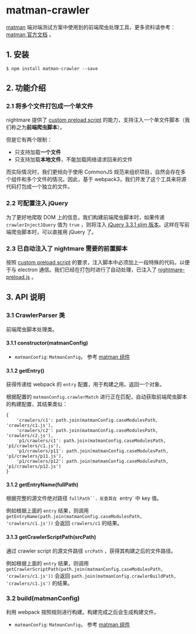 # matman-crawler

[matman](https://github.com/matmanjs/matman) 端对端测试方案中使用到的前端爬虫处理工具，更多资料请参考： [matman 官方文档](https://matmanjs.github.io/matman/) 。

## 1. 安装

```
$ npm install matman-crawler --save
```

## 2. 功能介绍

### 2.1 将多个文件打包成一个单文件

nightmare 提供了 [custom preload script](https://github.com/segmentio/nightmare#custom-preload-script) 的能力，支持注入一个单文件脚本（我们称之为**前端爬虫脚本**）。

但是它有两个限制：

- 只支持加载**一个文件**
- 只支持加载**本地文件**，不能加载网络请求回来的文件

而实际情况时，我们更倾向于使用 CommonJS 规范来组织项目，自然会存在多个组件和多个文件的情况。因此，基于 webpack3，我们开发了这个工具来将源代码打包成一个独立的文件。

### 2.2 可配置注入 jQuery

为了更好地爬取 DOM 上的信息，我们构建前端爬虫脚本时，如果传递 `crawlerInjectJQuery` 值为 `true` ，则将注入 [jQuery 3.3.1 slim 版本](https://github.com/matmanjs/matman/blob/master/packages/matman-crawler/asserts/jquery.slim.min.js)。这样在写前端爬虫脚本时，可以直接用 jQuery 了。

### 2.3 已自动注入了 nightmare 需要的前置脚本

按照 [custom preload script](https://github.com/segmentio/nightmare#custom-preload-script) 的要求，注入脚本中必须加上一段特殊的代码，以便于与 electron 通信。我们已经在打包时进行了自动处理，已注入了 [nightmare-preload.js](https://github.com/matmanjs/matman/blob/master/packages/matman-crawler/asserts/nightmare-preload.js) 。

## 3. API 说明

### 3.1 CrawlerParser 类

前端爬虫脚本处理类。

#### 3.1.1 constructor(matmanConfig)

- `matmanConfig`: `MatmanConfig`， 参考 [matman 组件](https://www.npmjs.com/package/matman)

#### 3.1.2 getEntry()

获得传递给 webpack 的 `entry` 配置，用于构建之用。返回一个对象。

根据配置的 `matmanConfig.crawlerMatch` 进行正在匹配，自动获取前端爬虫脚本的构建配置，其结果类似：

```
{
    'crawlers/c1': path.join(matmanConfig.caseModulesPath, 'crawlers/c1.js'),
    'crawlers/c2': path.join(matmanConfig.caseModulesPath, 'crawlers/c2.js'),
    'p1/crawlers/c1': path.join(matmanConfig.caseModulesPath, 'p1/crawlers/c1.js'),
    'p1/crawlers/p11': path.join(matmanConfig.caseModulesPath, 'p1/crawlers/p11.js'),
    'p1/crawlers/p12': path.join(matmanConfig.caseModulesPath, 'p1/crawlers/p12.js')
}
```

#### 3.1.2  getEntryName(fullPath)

根据完整的源文件绝对路径 `fullPath``，反查其在 `entry` 中 key 值。

例如根据上面的 `entry` 结果，则调用 `getEntryName(path.join(matmanConfig.caseModulesPath, 'crawlers/c1.js'))` 会返回 `crawlers/c1` 的结果。


#### 3.1.3 getCrawlerScriptPath(srcPath)

通过 crawler script 的源文件路径 `srcPath` ，获得其构建之后的文件路径。

例如根据上面的 `entry` 结果，则调用 `getCrawlerScriptPath(path.join(matmanConfig.caseModulesPath, 'crawlers/c1.js'))` 会返回 `path.join(matmanConfig.crawlerBuildPath, 'crawlers/c1.js')` 的结果。


### 3.2 build(matmanConfig)

利用 webpack 按照规则进行构建。构建完成之后会生成构建文件。

- `matmanConfig`: `MatmanConfig`， 参考 [matman 组件](https://www.npmjs.com/package/matman)

